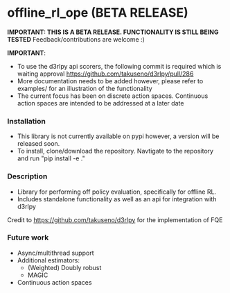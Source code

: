 # offline_rl_ope (BETA RELEASE)

**IMPORTANT: THIS IS A BETA RELEASE. FUNCTIONALITY IS STILL BEING TESTED** Feedback/contributions are welcome :) 

**IMPORTANT**:
* To use the d3rlpy api scorers, the following commit is required which is waiting approval https://github.com/takuseno/d3rlpy/pull/286
* More documentation needs to be added however, please refer to examples/ for an illustration of the functionality
* The current focus has been on discrete action spaces. Continuous action spaces are intended to be addressed at a later date

### Installation
* This library is not currently available on pypi however, a version will be released soon.
* To install, clone/download the repository. Navtigate to the repository and run "pip install -e ."

### Description
* Library for performing off policy evaluation, specifically for offline RL. 
* Includes standalone functionality as well as an api for integration with d3rlpy

Credit to https://github.com/takuseno/d3rlpy for the implementation of FQE


### Future work
* Async/multithread support
* Additional estimators:
  * (Weighted) Doubly robust
  * MAGIC
* Continuous action spaces